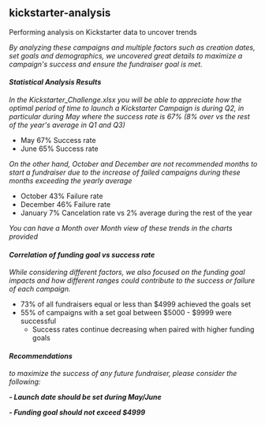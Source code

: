 ## kickstarter-analysis
Performing analysis on Kickstarter data to uncover trends

*By analyzing these campaigns and multiple factors such as creation dates, set goals and demographics, we uncovered great details to maximize a campaign's success and ensure the fundraiser goal is met.*

#### ***Statistical Analysis Results***

*In the Kickstarter_Challenge.xlsx you will be able to appreciate how the optimal period of time to launch a Kickstarter Campaign is during Q2, in particular during May where the success rate is 67% (8% over vs the rest of the year's average in Q1 and Q3)*

- May 67% Success rate
- June 65% Success rate

*On the other hand, October and December are not recommended months to start a fundraiser due to the increase of failed campaigns during these months exceeding the yearly average*

- October 43% Failure rate
- December 46% Failure rate
- January 7% Cancelation rate vs 2% average during the rest of the year

*You can have a Month over Month view of these trends in the charts provided*

#### ***Correlation of funding goal vs success rate***

*While considering different factors, we also focused on the funding goal impacts and how different ranges could contribute to the success or failure of each campaign.*

- 73% of all fundraisers equal or less than $4999 achieved the goals set
- 55% of campaigns with a set goal between $5000 - $9999 were successful
    - Success rates continue decreasing when paired with higher funding goals
#### ***Recommendations***

*to maximize the success of any future fundraiser, please consider the following:*

***- Launch date should be set during May/June***

***- Funding goal should not exceed $4999***
